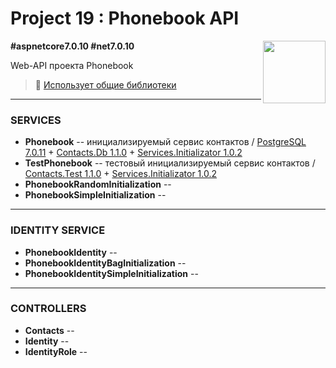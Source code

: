 # Project 19 : Phonebook API

<img align="right" width="100" height="100" src="https://github.com/rozhkovsvyat/Project19.API/assets/71471748/705ea0d8-cfcc-4283-ad34-a8567e31eac4">

**#aspnetcore7.0.10 #net7.0.10**

Web-API проекта Phonebook

> :link: [Использует общие библиотеки](https://github.com/rozhkovsvyat/Project19.Libs)

---

### SERVICES

* **Phonebook** -- инициализируемый сервис контактов / [PostgreSQL 7.0.11](https://www.nuget.org/packages/Npgsql.EntityFrameworkCore.PostgreSQL) + [Contacts.Db 1.1.0](https://www.nuget.org/packages/RozhkovSvyat.Project19.Models.Contacts.Db/) + [Services.Initializator 1.0.2](https://www.nuget.org/packages/RozhkovSvyat.Project19.Services.Initializator/)
* **TestPhonebook** -- тестовый инициализируемый сервис контактов / [Contacts.Test 1.1.0](https://www.nuget.org/packages/RozhkovSvyat.Project19.Models.Contacts.Test/) + [Services.Initializator 1.0.2](https://www.nuget.org/packages/RozhkovSvyat.Project19.Services.Initializator/)
* **PhonebookRandomInitialization** -- 
* **PhonebookSimpleInitialization** -- 
  
---

### IDENTITY SERVICE

* **PhonebookIdentity** -- 
* **PhonebookIdentityBagInitialization** -- 
* **PhonebookIdentitySimpleInitialization** -- 

---

### CONTROLLERS

* **Contacts** -- 
* **Identity** -- 
* **IdentityRole** -- 
